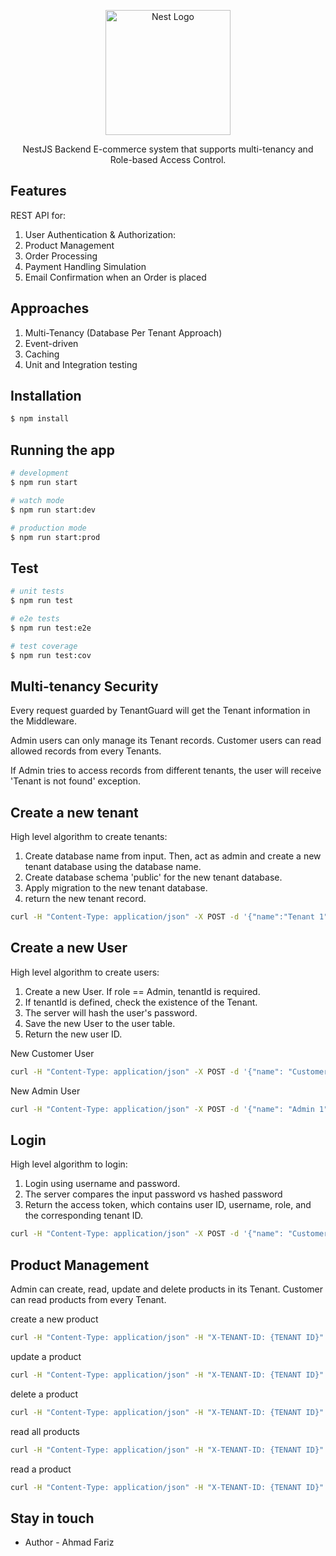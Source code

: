 <p align="center">
  <a href="http://nestjs.com/" target="blank"><img src="https://nestjs.com/img/logo-small.svg" width="200" alt="Nest Logo" /></a>
</p>

[circleci-image]: https://img.shields.io/circleci/build/github/nestjs/nest/master?token=abc123def456
[circleci-url]: https://circleci.com/gh/nestjs/nest

  <p align="center">NestJS Backend E-commerce system that supports multi-tenancy and Role-based Access Control.</p>
    <p align="center">

## Features

REST API for:
1. User Authentication &amp; Authorization:
2. Product Management
3. Order Processing
4. Payment Handling Simulation
5. Email Confirmation when an Order is placed

## Approaches
1. Multi-Tenancy (Database Per Tenant Approach)
2. Event-driven
3. Caching
4. Unit and Integration testing

## Installation

```bash
$ npm install
```

## Running the app

```bash
# development
$ npm run start

# watch mode
$ npm run start:dev

# production mode
$ npm run start:prod
```

## Test

```bash
# unit tests
$ npm run test

# e2e tests
$ npm run test:e2e

# test coverage
$ npm run test:cov
```

## Multi-tenancy Security

Every request guarded by TenantGuard will get the Tenant information in the Middleware.

Admin users can only manage its Tenant records.
Customer users can read allowed records from every Tenants.

If Admin tries to access records from different tenants, the user will receive 'Tenant is not found' exception.

## Create a new tenant
High level algorithm to create tenants:
1. Create database name from input. Then, act as admin and create a new tenant database using the database name.
2. Create database schema 'public' for the new tenant database.
3. Apply migration to the new tenant database.
4. return the new tenant record.

```bash
curl -H "Content-Type: application/json" -X POST -d '{"name":"Tenant 1","subdomain":"tenant1"}' {host_url}/tenants
```

## Create a new User
High level algorithm to create users:
1. Create a new User. If role == Admin, tenantId is required.
2. If tenantId is defined, check the existence of the Tenant.
3. The server will hash the user's password.
4. Save the new User to the user table.
5. Return the new user ID.

New Customer User
```bash
curl -H "Content-Type: application/json" -X POST -d '{"name": "Customer 1","username": "customer1","password": "Customer1#","role": "Customer"}' {host_url}/users
```

New Admin User
```bash
curl -H "Content-Type: application/json" -X POST -d '{"name": "Admin 1","username":"admin1","password":"AdminAdmin1#","role":"Admin","tenantId":"0a98de95-9486-4458-97d3-dfcb197b0aa1"}' {host_url}/users
```

## Login
High level algorithm to login:
1. Login using username and password.
2. The server compares the input password vs hashed password
4. Return the access token, which contains user ID, username, role, and the corresponding tenant ID.

```bash
curl -H "Content-Type: application/json" -X POST -d '{"name": "Customer 1","username": "customer1","password": "Customer1#","role": "Customer"}' {host_url}/users
```

## Product Management

Admin can create, read, update and delete products in its Tenant.
Customer can read products from every Tenant.

create a new product
```bash
curl -H "Content-Type: application/json" -H "X-TENANT-ID: {TENANT ID}" -H "Authorization: Bearer {tokenAdminTenant}" -X POST -d '{"name": "Product 1","price": 5000}' {host_url}/products
```

update a product
```bash
curl -H "Content-Type: application/json" -H "X-TENANT-ID: {TENANT ID}" -H "Authorization: Bearer {tokenAdminTenant}" -X PATCH -d '{"name": "Product 1","price": 5000}' {host_url}/products/{productId}
```

delete a product
```bash
curl -H "Content-Type: application/json" -H "X-TENANT-ID: {TENANT ID}" -H "Authorization: Bearer {tokenAdminTenant}" -X DELETE {host_url}/products/{productId}
```

read all products
```bash
curl -H "Content-Type: application/json" -H "X-TENANT-ID: {TENANT ID}" -H "Authorization: Bearer {token}" -X GET {host_url}/products?limit=10&page=1&search=
```

read a product
```bash
curl -H "Content-Type: application/json" -H "X-TENANT-ID: {TENANT ID}" -H "Authorization: Bearer {token}" -X GET {host_url}/products/{productId}
```

## Stay in touch

- Author - Ahmad Fariz

